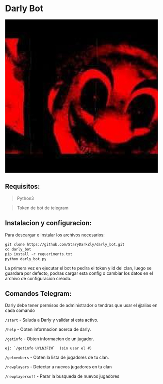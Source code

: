 # Darly Bot
![Avatar del Bot](image.jpg)
## Requisitos:

>Python3

>Token de bot de telegram

## Instalacion y configuracion:

 Para descargar e instalar los archivos necesarios:

```
git clone https://github.com/StaryDarkZly/darly_bot.git
cd darly_bot
pip install -r requeriments.txt
python darly_bot.py
```

La primera vez en ejecutar el bot te pedira el token y id del clan, luego se guardara por defecto, podras cargar esta config o cambiar los datos en el archivo de configuracion creado.


## Comandos Telegram:

Darly debe tener permisos de administrador o tendras que usar el @alias en cada comando


`/start`      - Saluda a Darly y validar si esta activo.

`/help`       - Obten informacion acerca de darly.

`/getinfo`    - Obten informacion de un jugador.
    
    ej: `/getinfo UYLN3FIW`  (sin usar el #)

`/getmembers` - Obten la lista de jugadores de tu clan.

`/newplayers` - Detectar a nuevos jugadores en tu clan

`/newplayersoff` - Parar la busqueda de nuevos jugadores

